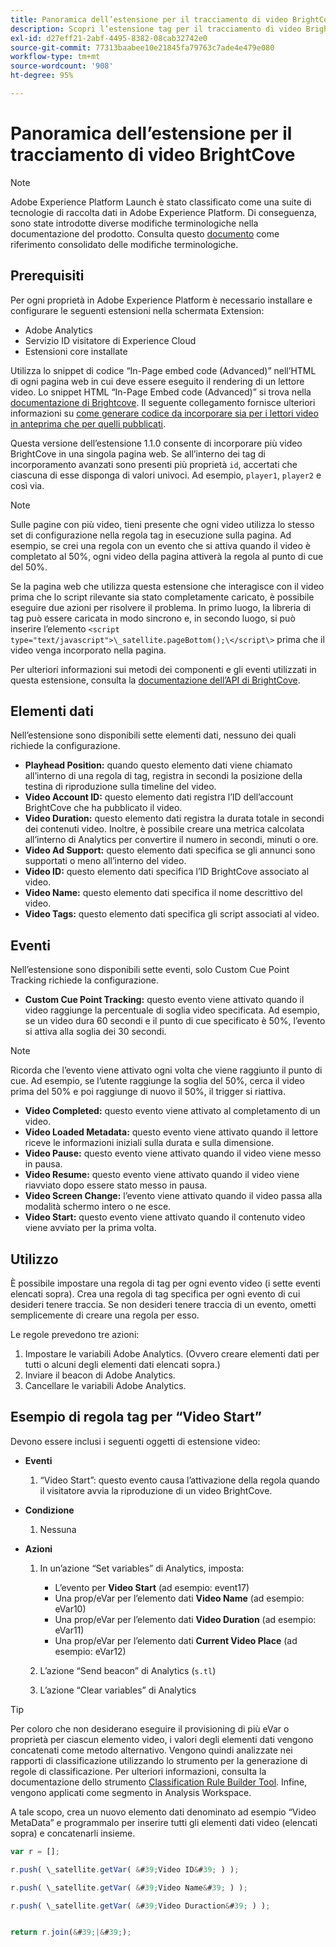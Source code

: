 ```yaml
---
title: Panoramica dell’estensione per il tracciamento di video BrightCove
description: Scopri l’estensione tag per il tracciamento di video BrightCove in Adobe Experience Platform.
exl-id: d27eff21-2abf-4495-8382-08cab32742e0
source-git-commit: 77313baabee10e21845fa79763c7ade4e479e080
workflow-type: tm+mt
source-wordcount: '908'
ht-degree: 95%

---
```


# Panoramica dell’estensione per il tracciamento di video BrightCove

>[!NOTE]
>
>Adobe Experience Platform Launch è stato classificato come una suite di tecnologie di raccolta dati in Adobe Experience Platform. Di conseguenza, sono state introdotte diverse modifiche terminologiche nella documentazione del prodotto. Consulta questo [documento](../../../term-updates.md) come riferimento consolidato delle modifiche terminologiche.

## Prerequisiti

Per ogni proprietà in Adobe Experience Platform è necessario installare e configurare le seguenti estensioni nella schermata Extension:

* Adobe Analytics
* Servizio ID visitatore di Experience Cloud
* Estensioni core installate

Utilizza lo snippet di codice “In-Page embed code (Advanced)” nell’HTML di ogni pagina web in cui deve essere eseguito il rendering di un lettore video. Lo snippet HTML “In-Page Embed code (Advanced)” si trova nella [documentazione di Brightcove](https://studio.support.brightcove.com/publish/choosing-correct-embed-code.html#inpage). Il seguente collegamento fornisce ulteriori informazioni su [come generare codice da incorporare sia per i lettori video in anteprima che per quelli pubblicati](https://studio.support.brightcove.com/players/generating-player-embed-code.html).

Questa versione dell’estensione 1.1.0 consente di incorporare più video BrightCove in una singola pagina web. Se all’interno dei tag di incorporamento avanzati sono presenti più proprietà `id`, accertati che ciascuna di esse disponga di valori univoci. Ad esempio, `player1`, `player2` e così via.

>[!NOTE]
>
>Sulle pagine con più video, tieni presente che ogni video utilizza lo stesso set di configurazione nella regola tag in esecuzione sulla pagina. Ad esempio, se crei una regola con un evento che si attiva quando il video è completato al 50%, ogni video della pagina attiverà la regola al punto di cue del 50%.

Se la pagina web che utilizza questa estensione che interagisce con il video prima che lo script rilevante sia stato completamente caricato, è possibile eseguire due azioni per risolvere il problema. In primo luogo, la libreria di tag può essere caricata in modo sincrono e, in secondo luogo, si può inserire l’elemento `<script type="text/javascript">\_satellite.pageBottom();\</script\>` prima che il video venga incorporato nella pagina.

Per ulteriori informazioni sui metodi dei componenti e gli eventi utilizzati in questa estensione, consulta la [documentazione dell’API di BrightCove](https://docs.brightcove.com/brightcove-player/1.x/Player.html#vjsplayer).

## Elementi dati

Nell’estensione sono disponibili sette elementi dati, nessuno dei quali richiede la configurazione.

* **Playhead Position:** quando questo elemento dati viene chiamato all’interno di una regola di tag, registra in secondi la posizione della testina di riproduzione sulla timeline del video.
* **Video Account ID:** questo elemento dati registra l’ID dell’account BrightCove che ha pubblicato il video.
* **Video Duration:** questo elemento dati registra la durata totale in secondi dei contenuti video. Inoltre, è possibile creare una metrica calcolata all’interno di Analytics per convertire il numero in secondi, minuti o ore.
* **Video Ad Support:** questo elemento dati specifica se gli annunci sono supportati o meno all’interno del video.
* **Video ID:** questo elemento dati specifica l’ID BrightCove associato al video.
* **Video Name:** questo elemento dati specifica il nome descrittivo del video.
* **Video Tags:** questo elemento dati specifica gli script associati al video.

## Eventi

Nell’estensione sono disponibili sette eventi, solo Custom Cue Point Tracking richiede la configurazione.

* **Custom Cue Point Tracking:** questo evento viene attivato quando il video raggiunge la percentuale di soglia video specificata. Ad esempio, se un video dura 60 secondi e il punto di cue specificato è 50%, l’evento si attiva alla soglia dei 30 secondi.

>[!NOTE]
>
>Ricorda che l’evento viene attivato ogni volta che viene raggiunto il punto di cue. Ad esempio, se l’utente raggiunge la soglia del 50%, cerca il video prima del 50% e poi raggiunge di nuovo il 50%, il trigger si riattiva.

* **Video Completed:** questo evento viene attivato al completamento di un video.
* **Video Loaded Metadata:** questo evento viene attivato quando il lettore riceve le informazioni iniziali sulla durata e sulla dimensione.
* **Video Pause:** questo evento viene attivato quando il video viene messo in pausa.
* **Video Resume:** questo evento viene attivato quando il video viene riavviato dopo essere stato messo in pausa.
* **Video Screen Change:** l’evento viene attivato quando il video passa alla modalità schermo intero o ne esce.
* **Video Start:** questo evento viene attivato quando il contenuto video viene avviato per la prima volta.

## Utilizzo

È possibile impostare una regola di tag per ogni evento video (i sette eventi elencati sopra). Crea una regola di tag specifica per ogni evento di cui desideri tenere traccia. Se non desideri tenere traccia di un evento, ometti semplicemente di creare una regola per esso.

Le regole prevedono tre azioni:

1. Impostare le variabili Adobe Analytics. (Ovvero creare elementi dati per tutti o alcuni degli elementi dati elencati sopra.)
1. Inviare il beacon di Adobe Analytics.
1. Cancellare le variabili Adobe Analytics.

## Esempio di regola tag per “Video Start”

Devono essere inclusi i seguenti oggetti di estensione video:

* **Eventi**

   1. “Video Start”: questo evento causa l’attivazione della regola quando il visitatore avvia la riproduzione di un video BrightCove.

* **Condizione**

   1. Nessuna

* **Azioni**

   1. In un’azione “Set variables” di Analytics, imposta:

      * L’evento per **Video Start** (ad esempio: event17)
      * Una prop/eVar per l’elemento dati **Video Name** (ad esempio: eVar10)
      * Una prop/eVar per l’elemento dati **Video Duration** (ad esempio: eVar11)
      * Una prop/eVar per l’elemento dati **Current Video Place** (ad esempio: eVar12)
   1. L’azione “Send beacon” di Analytics (`s.tl`)
   1. L’azione “Clear variables” di Analytics


>[!TIP]
>
>Per coloro che non desiderano eseguire il provisioning di più eVar o proprietà per ciascun elemento video, i valori degli elementi dati vengono concatenati come metodo alternativo. Vengono quindi analizzate nei rapporti di classificazione utilizzando lo strumento per la generazione di regole di classificazione. Per ulteriori informazioni, consulta la documentazione dello strumento [Classification Rule Builder Tool](https://experienceleague.adobe.com/docs/analytics/components/classifications/classifications-rulebuilder/classification-rule-builder.html?lang=it). Infine, vengono applicati come segmento in Analysis Workspace.
>
>A tale scopo, crea un nuovo elemento dati denominato ad esempio “Video MetaData” e programmalo per inserire tutti gli elementi dati video (elencati sopra) e concatenarli insieme.

```javascript
var r = [];

r.push( \_satellite.getVar( &#39;Video ID&#39; ) );

r.push( \_satellite.getVar( &#39;Video Name&#39; ) );

r.push( \_satellite.getVar( &#39;Video Duraction&#39; ) );


return r.join(&#39;|&#39;);
```
